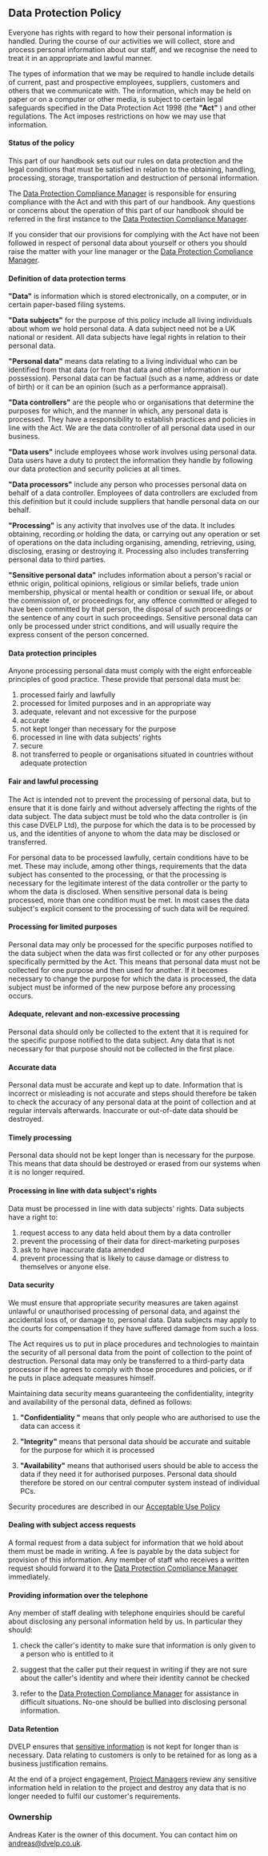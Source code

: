 ## Data Protection Policy

Everyone has rights with regard to how their personal information is handled.
During the course of our activities we will collect, store and process personal
information about our staff, and we recognise the need to treat it in an
appropriate and lawful manner.

The types of information that we may be required to handle include details of
current, past and prospective employees, suppliers, customers and others that we
communicate with. The information, which may be held on paper or on a computer
or other media, is subject to certain legal safeguards specified in the Data
Protection Act 1998 (the **&quot;Act&quot;** ) and other regulations. The Act
imposes restrictions on how we may use that information.

#### Status of the policy

This part of our handbook sets out our rules on data protection and the legal
conditions that must be satisfied in relation to the obtaining, handling,
processing, storage, transportation and destruction of personal information.

The [Data Protection Compliance Manager](../readme.md#contacts) is responsible
for ensuring compliance with the Act and with this part of our handbook. Any
questions or concerns about the operation of this part of our handbook should be
referred in the first instance to the [Data Protection Compliance
Manager](../readme.md#contacts).

If you consider that our provisions for complying with the Act have not been
followed in respect of personal data about yourself or others you should raise
the matter with your line manager or the [Data Protection Compliance
Manager](../readme.md#contacts).

#### Definition of data protection terms

**&quot;Data&quot;** is information which is stored electronically, on a
computer, or in certain paper-based filing systems.

**&quot;Data subjects&quot;** for the purpose of this policy include all living
individuals about whom we hold personal data. A data subject need not be a UK
national or resident. All data subjects have legal rights in relation to their
personal data.

**&quot;Personal data&quot;** means data relating to a living individual who can
be identified from that data (or from that data and other information in our
possession). Personal data can be factual (such as a name, address or date of
birth) or it can be an opinion (such as a performance appraisal).

**&quot;Data controllers&quot;** are the people who or organisations that
determine the purposes for which, and the manner in which, any personal data is
processed. They have a responsibility to establish practices and policies in
line with the Act. We are the data controller of all personal data used in our
business.

**&quot;Data users&quot;** include employees whose work involves using personal
data. Data users have a duty to protect the information they handle by
following our data protection and security policies at all times.

**&quot;Data processors&quot;** include any person who processes personal data
on behalf of a data controller. Employees of data controllers are excluded from
this definition but it could include suppliers that handle personal data on our
behalf.

**&quot;Processing&quot;** is any activity that involves use of the data. It
includes obtaining, recording or holding the data, or carrying out any operation
or set of operations on the data including organising, amending, retrieving,
using, disclosing, erasing or destroying it. Processing also includes
transferring personal data to third parties.

**&quot;Sensitive personal data&quot;** includes information about a
person's racial or ethnic origin, political opinions, religious or similar
beliefs, trade union membership, physical or mental health or condition or
sexual life, or about the commission of, or proceedings for, any offence
committed or alleged to have been committed by that person, the disposal of such
proceedings or the sentence of any court in such proceedings. Sensitive
personal data can only be processed under strict conditions, and will usually
require the express consent of the person concerned.

#### Data protection principles

Anyone processing personal data must comply with the eight enforceable
principles of good practice. These provide that personal data must be:

1. processed fairly and lawfully 
2. processed for limited purposes and in an appropriate way 
3. adequate, relevant and not excessive for the purpose 
4. accurate 
5. not kept longer than necessary for the purpose 
6. processed in line with data subjects' rights 
7. secure 
8. not transferred to people or organisations situated in countries without adequate protection

#### Fair and lawful processing

The Act is intended not to prevent the processing of personal data, but to
ensure that it is done fairly and without adversely affecting the rights of the
data subject. The data subject must be told who the data controller is (in this
case DVELP Ltd), the purpose for which the data is to be processed by us, and
the identities of anyone to whom the data may be disclosed or transferred.

For personal data to be processed lawfully, certain conditions have to be met.
These may include, among other things, requirements that the data subject has
consented to the processing, or that the processing is necessary for the
legitimate interest of the data controller or the party to whom the data is
disclosed. When sensitive personal data is being processed, more than one
condition must be met. In most cases the data subject's explicit consent to
the processing of such data will be required.

#### Processing for limited purposes

Personal data may only be processed for the specific purposes notified to the
data subject when the data was first collected or for any other purposes
specifically permitted by the Act. This means that personal data must not be
collected for one purpose and then used for another. If it becomes necessary to
change the purpose for which the data is processed, the data subject must be
informed of the new purpose before any processing occurs.

#### Adequate, relevant and non-excessive processing

Personal data should only be collected to the extent that it is required for the
specific purpose notified to the data subject. Any data that is not necessary
for that purpose should not be collected in the first place.

#### Accurate data

Personal data must be accurate and kept up to date. Information that is
incorrect or misleading is not accurate and steps should therefore be taken to
check the accuracy of any personal data at the point of collection and at
regular intervals afterwards. Inaccurate or out-of-date data should be
destroyed.

#### Timely processing

Personal data should not be kept longer than is necessary for the purpose. This
means that data should be destroyed or erased from our systems when it is no
longer required.

#### Processing in line with data subject's rights

Data must be processed in line with data subjects' rights. Data subjects
have a right to:

1. request access to any data held about them by a data controller 
2. prevent the processing of their data for direct-marketing purposes
3. ask to have inaccurate data amended 
4. prevent processing that is likely to cause damage or distress to themselves 
   or anyone else.

#### Data security

We must ensure that appropriate security measures are taken against unlawful or
unauthorised processing of personal data, and against the accidental loss of, or
damage to, personal data. Data subjects may apply to the courts for compensation
if they have suffered damage from such a loss.

The Act requires us to put in place procedures and technologies to maintain the
security of all personal data from the point of collection to the point of
destruction. Personal data may only be transferred to a third-party data
processor if he agrees to comply with those procedures and policies, or if he
puts in place adequate measures himself.

Maintaining data security means guaranteeing the confidentiality, integrity and
availability of the personal data, defined as follows:

1. **&quot;Confidentiality &quot;** means that only people who are authorised to
   use the data can access it 

2. **&quot;Integrity&quot;** means that personal data should be accurate and 
   suitable for the purpose for which it is processed

3. **&quot;Availability&quot;** means that authorised users should be able to
   access the data if they need it for authorised purposes. Personal data should
   therefore be stored on our central computer system instead of individual PCs.

Security procedures are described in our [Acceptable Use
Policy](./acceptable-use.md)

#### Dealing with subject access requests

A formal request from a data subject for information that we hold about them
must be made in writing. A fee is payable by the data subject for provision of
this information. Any member of staff who receives a written request should
forward it to the [Data Protection Compliance Manager](../readme.md#contacts)
immediately.

#### Providing information over the telephone

Any member of staff dealing with telephone enquiries should be careful about
disclosing any personal information held by us. In particular they should:

1. check the caller's identity to make sure that information is only given 
   to a person who is entitled to it 

2. suggest that the caller put their
   request in writing if they are not sure about the caller's identity and
   where their identity cannot be checked 

3. refer to the [Data Protection
   Compliance Manager](../readme.md#contacts) for assistance in difficult
   situations. No-one should be bullied into disclosing personal information.

#### Data Retention

DVELP ensures that [sensitive information](./classification-of-information.md)
is not kept for longer than is necessary. Data relating to customers is only to
be retained for as long as a business justification remains.

At the end of a project engagement, [Project Managers](../hr/org-chart.md)
review any sensitive information held in relation to the project and destroy any
data that is no longer needed to fulfil our customer's requirements.

### Ownership

Andreas Kater is the owner of this document. You can contact him on
<andreas@dvelp.co.uk>.
